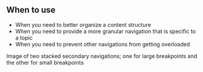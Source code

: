 ## When to use

- When you need to better organize a content structure
- When you need to provide a more granular navigation that is specific to a
  topic
- When you need to prevent other navigations from getting overloaded

<div id="overview-image-description" class="visually-hidden">
  Image of two stacked secondary navigations; one for large breakpoints and the 
  other for small breakpoints
</div>
